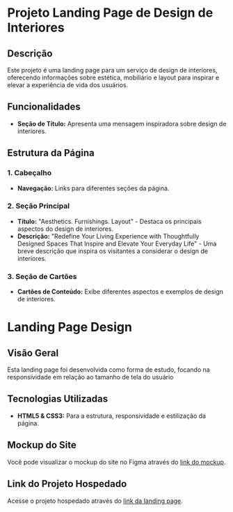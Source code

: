 # Projeto Landing Page de Design de Interiores

## Descrição
Este projeto é uma landing page para um serviço de design de interiores, oferecendo informações sobre estética, mobiliário e layout para inspirar e elevar a experiência de vida dos usuários.

## Funcionalidades

- **Seção de Título:** Apresenta uma mensagem inspiradora sobre design de interiores.

## Estrutura da Página

### 1. Cabeçalho
- **Navegação:** Links para diferentes seções da página.

### 2. Seção Principal
- **Título:** "Aesthetics. Furnishings. Layout" - Destaca os principais aspectos do design de interiores.
- **Descrição:** "Redefine Your Living Experience with Thoughtfully Designed Spaces That Inspire and Elevate Your Everyday Life" - Uma breve descrição que inspira os visitantes a considerar o design de interiores.

### 3. Seção de Cartões
- **Cartões de Conteúdo:** Exibe diferentes aspectos e exemplos de design de interiores.
# Landing Page Design

## Visão Geral

Esta landing page foi desenvolvida como forma de estudo, focando na responsividade em relação ao tamanho de tela do usuário

## Tecnologias Utilizadas

- **HTML5 & CSS3:** Para a estrutura, responsividade e estilização da página.

## Mockup do Site

Você pode visualizar o mockup do site no Figma através do [link do mockup](https://www.figma.com/design/N5wxAJLwuWUjXzJ3EeFoaD/LANDING_DESIGN?node-id=0-1&node-type=canvas&t=ZYA9iAL0Jh1XModb-0).

## Link do Projeto Hospedado

Acesse o projeto hospedado através do [link da landing page](https://landing-page-design-miguelasdps-projects.vercel.app/).